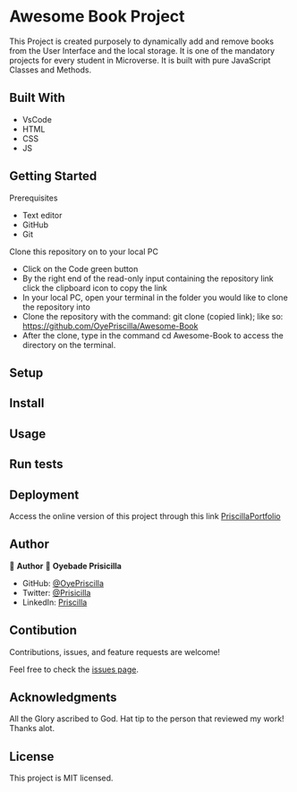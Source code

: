 # Awesome Book Project
This Project is created purposely to dynamically add and remove books from the User Interface and the local storage. It is one of the mandatory projects for every student in Microverse. It is built with pure JavaScript Classes and Methods.

## Built With
* VsCode
* HTML
* CSS
* JS

## Getting Started

Prerequisites
* Text editor
* GitHub
* Git

Clone this repository on to your local PC

* Click on the Code green button
* By the right end of the read-only input containing the repository link click the clipboard icon to copy the link
* In your local PC, open your terminal in the folder you would like to clone the repository into
* Clone the repository with the command: git clone (copied link); like so: https://github.com/OyePriscilla/Awesome-Book
* After the clone, type in the command cd Awesome-Book to access the directory on the terminal.

## Setup

## Install

## Usage

## Run tests

## Deployment
Access the online version of this project through this link [PriscillaPortfolio](https://oyepriscilla.github.io/Awesome-Book)

## Author
👤 **Author**
👤 **Oyebade Prisicilla**

- GitHub: [@OyePriscilla](https://github.com/OyePriscilla)
- Twitter: [@Prisicilla](https://twitter.com/Prisicilla)
- LinkedIn: [Priscilla](https://linkedin.com/in/Priscilla)

## Contibution
Contributions, issues, and feature requests are welcome!

Feel free to check the [issues page](../../issues/).

## Acknowledgments
All the Glory ascribed to God.
Hat tip to the person that reviewed my work! Thanks alot.

## License
This project is MIT licensed.
